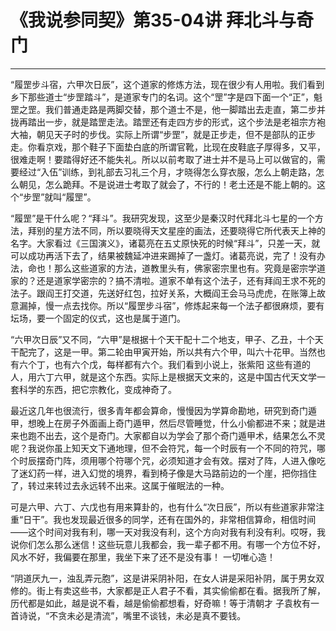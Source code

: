 # 《我说参同契》第35-04讲 拜北斗与奇门

------

“履罡步斗宿，六甲次日辰”，这个道家的修炼方法，现在很少有人用啦。我们看到乡下那些道士“步罡踏斗”，是道家专门的名词。这个“罡”字是四下面一个“正”，魁罡之罡。我们普通走路是两脚交替，那个道士不是，他一脚踏出去走直，第二步并拢再踏出一步，就是踏罡走法。踏罡还有走四方步的形式，这个步法是老祖宗方袍大袖，朝见天子时的步伐。实际上所谓“步罡”，就是正步走，但不是部队的正步走。你看京戏，那个鞋子下面垫白底的所谓官靴，比现在皮鞋底子厚得多，又平，很难走啊！要踏得好还不能失礼。所以以前考取了进士并不是马上可以做官的，需要经过“入伍”训练，到礼部去习礼三个月，才晓得怎么穿衣服，怎么上朝走路，怎么朝见，怎么跪拜。不是说进士考取了就会了，不行的！老土还是不能上朝的。这个“步罡”就叫“履罡”。

“履罡”是干什么呢？“拜斗”。我研究发现，这至少是秦汉时代拜北斗七星的一个方法，拜别的星方法不同，所以要晓得天文星座的画法，还要晓得它所代表天上神的名字。大家看过《三国演义》，诸葛亮在五丈原快死的时候“拜斗”，只差一天，就可以成功再活下去了，结果被魏延冲进来踢掉了一盏灯。诸葛亮说，完了！没有办法，命也！那么这些道家的方法，道教里头有，佛家密宗里也有。究竟是密宗学道家的？还是道家学密宗的？搞不清啦。道家不单有这个法子，还有拜阎王求不死的法子。跟阎王打交道，先送好红包，拉好关系，大概阎王会马马虎虎，在账簿上故意漏掉，慢一点去找你。所以“履罡步斗宿”，修炼起来每一个法子都很麻烦，要有坛场，要一个固定的仪式，这也是属于道门。

“六甲次日辰”又不同，“六甲”是根据十个天干配十二个地支，甲子、乙丑，十个天干配完了，这是一甲。第二轮由甲寅开始，所以共有六个甲，叫六十花甲。当然也有六个丁，也有六个戊，每样都有六个。我们看到小说上，张紫阳 这些有道的人，用六丁六甲，就是这个东西。实际上是根据天文来的，这是中国古代天文学一套科学的东西，把它宗教化，变成神奇了。

最近这几年也很流行，很多青年都会算命，慢慢因为学算命勘地，研究到奇门遁甲，想晚上在房子外面画上奇门遁甲，然后尽管睡觉，什么小偷都进不来；就是进来也跑不出去，这个是奇门。大家都自以为学会了那个奇门遁甲术，结果怎么不灵呢？我说你虽上知天文下通地理，但不会符咒，每一个时辰有一个不同的符咒，哪个时辰摆奇门阵，须用哪个符哪个咒，必须知道才会有效。摆对了阵，人进入像吃了迷幻药一样，进入幻觉的境界，看到椅子像是大马路前边的一个崖，把你挡住了，转过来转过去永远转不出来。这属于催眠法的一种。

可是六甲、六丁、六戊也有用来算卦的，也有什么“次日辰”，所以有些道家非常注重“日干”。我也发现最近很多的同学，还有在国外的，非常相信算命，相信时间——这个时间对我有利，哪一天对我没有利，这个方向对我有利没有利。哎呀，我说你们怎么那么迷信！这些玩意儿我都会，我一辈子都不用。有哪一个方位不好，风水不好，我偏要在那里，我坐下来了还不是没有事！ 一切唯心造！

“阴道厌九一，浊乱弄元胞”，这是讲采阴补阳，在女人讲是采阳补阴，属于男女双修的。街上有卖这些书，大家都是正人君子不看，其实偷偷都在看。据我所了解，历代都是如此，越是说不看，越是偷偷都想看，好奇嘛！等于清朝才 子袁枚有一首诗说，“不贪未必是清流”，嘴里不谈钱，未必是真不要钱。